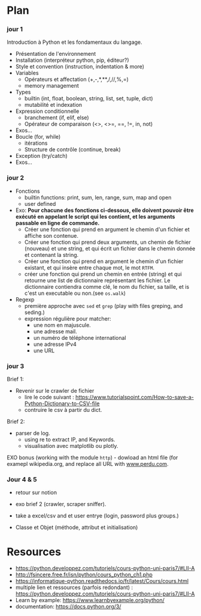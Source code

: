 
# Plan

### jour 1

Introduction à Python et les fondamentaux du langage.

- Présentation de l'environnement
- Installation (interpréteur python, pip, éditeur?)
- Style et convention (instruction, indentation & more)
- Variables
    - Opérateurs et affectation (+,-,*,**,/,//,%,=)
    - memory management
- Types 
    - builtin (int, float, boolean, string, list, set, tuple, dict)
    - mutabilité et indexation
- Expression conditionnelle
    - branchement (if, elif, else)
    - Opérateur de comparaison (<>, <>=, ==, !=, in, not)
- Exos...
- Boucle  (for, while) 
    - itérations
    - Structure de contrôle (continue, break)
- Exception (try/catch)
- Exos...

### jour 2

- Fonctions
    - builtin functions: print, sum, len, range, sum, map and open
    - user defined
- Exo: **Pour chacune des fonctions ci-dessous, elle doivent pouvoir être exécuté en appelant le script qui les contient, et les arguments passable en ligne de commande.**
    * Créer une fonction qui prend en argument le chemin d'un fichier et affiche son contenue.
    * Créer une fonction qui prend deux arguments, un chemin de fichier (nouveau) et une string, et qui écrit un fichier dans le chemin donnée et contenant la string.
    * Créer une fonction qui prend en argument le chemin d'un fichier existant, et qui insère entre chaque mot, le mot `RTFM`.
    * créer une fonction qui prend un chemin en entrée (string) et qui retourne une list de dictionnaire représentant les fichier.  Le dictionnaire contiendra comme clé, le nom du fichier, sa taille, et is c'est un executable ou non.(see `os.walk`)
- Regexp
    - première approche avec `sed` et `grep` (play with files greping, and seding.)
    - expression régulière pour matcher: 
        * une nom en majuscule.
        * une adresse mail.
        * un numéro de téléphone international
        * une adresse IPv4
        * une URL

### jour 3

Brief 1:
- Revenir sur le crawler de fichier
    - lire le code suivant : https://www.tutorialspoint.com/How-to-save-a-Python-Dictionary-to-CSV-file
    - contruire le csv à partir du dict.

Brief 2:
- parser de log.
    - using re to extract IP, and Keywords.
    - visualisation avec matplotlib ou plotly.

EXO bonus (working with the module `http`)
    -  dowload an html file (for examepl wikipedia.org, and replace all URL with www.perdu.com.

### Jour 4 & 5

- retour sur notion
- exo brief 2 (crawler, scraper sniffer).
- take a excel/csv and et user entrye (login, password plus groups.)

- Classe et Objet (méthode, attribut et initialisation)

# Resources

* https://python.developpez.com/tutoriels/cours-python-uni-paris7/#LII-A
* http://fsincere.free.fr/isn/python/cours_python_ch1.php
* https://informatique-python.readthedocs.io/fr/latest/Cours/cours.html
* multiple lien et ressources (parfois redondant) : https://python.developpez.com/tutoriels/cours-python-uni-paris7/#LII-A
* Learn by example: https://www.learnbyexample.org/python/
* documentation: https://docs.python.org/3/

